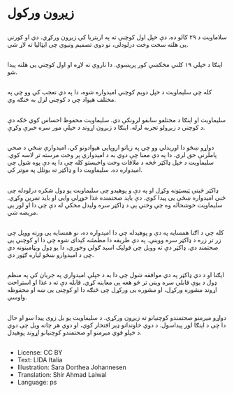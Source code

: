 # زیږون ورکول

##
سلاماویت د ۲۹ کالو ده. دې خپل اول کوچني ته په اریتریا کي زیږون ورکړي. دي او کورني یی هلته سخت وخت درلودلي، نو دوي تصمیم ونیوي چی ایټالیا ته لاړ شي.

##
اینګا د خپلي ۱۹ کلني مخکښې کور پریښوي. دا ناروې ته لاړه او اول کوچني یی هلته پیدا شو.

##
کله چی سلیماویت د خپل دویم کوچني امیدواره شوه، دا په دي تعجب کي وو چی په مختلف هیواد چي د کوچني لرل به څنګه وي.

##
سلیماویت او اینګا د مختلفو سابقو لرونکې دي. سلیماویت محفوظ احساس کوي ځکه دې د کوچني د زیږولو تجربه لرله. اینګا د زیږون اړوند د خپلې مور سره خبرې وکړې.

##
دواړو ښځو دا اوریدلي وو چی په زیاتو اروپایی هیوادونو کي، امیدوارې ښځې د صحي پاملرنې حق لري. دا په دې معنا چې دوي به د امیدواري پر وخت مرسته تر لاسه کوي. سلیماویت د خپل ډاکټر څخه د ملاقات وخت واخیستو کله چې دا په دې پوه شول چي امیدواره ده. سلیماویت دا و ډاکټر ته بوتلل په موتر کي.

##
ډاکټر ځينې ټیسټونه وکړل او په دې و پوهیدو چی سلیماویت یو ډول شکره درلودله چی ځني امیدواره ښځې یی پیدا کوي. دې باېد صحتمنده غذا خوړلې وایی او باید تمرین وکړي. سلیماویت خوشحاله وه چي وختي یی د ډاکټر سره ولیدل مخکي له دې چی دا او لور یی مریضه شي.

##
کله چې د اګنا همسایه په دې و پوهیدله چي دا امیدواره ده، نو همسایه یی ورته وویل چی زر تر زره د ډاکټر سره وویني. په دې طریقه دا مطمئنه کیدای شوه چی دا او کوچني یی صحتمند دي. ډاکټر دې ته وویل چی فولیک اسید ګولي وخوري، دا یو ډول ویټامینونه دي چی د امیدوارو ښځو لپاره ګټور دي.

##
ایګنا او د دي ډاکټر په دي موافقه شول چی دا به د خپلې امیدواري په جریان کي په منظم ډول د یوې قابلي سره ویني تر څو هغه یی معاینه کړي. قابله دې ته د غذا او استراحت اړوند مشوره ورکړل، او مشوره یی ورکړل چی څنګه دا او کوچنی یی ښه او محفوظه واوسي.

##
دواړو میرمنو صحتمندو کوچنیانو ته زیږون ورکړي. د سلیماویت یو بل زوی پیدا سو او حال دا چی د اینګا لور پیداسول. د دوي خاوندانو ډیر افتخار کوي، او دوي هر چاته ویل چی دوي د خپلو قوي میرمنو او صحتمندو کوچنیانو اړوند پوهیدل.

##
* License: CC BY
* Text: LIDA Italia
* Illustration: Sara Dorthea Johannesen
* Translation: Shir Ahmad Laiwal
* Language: ps
